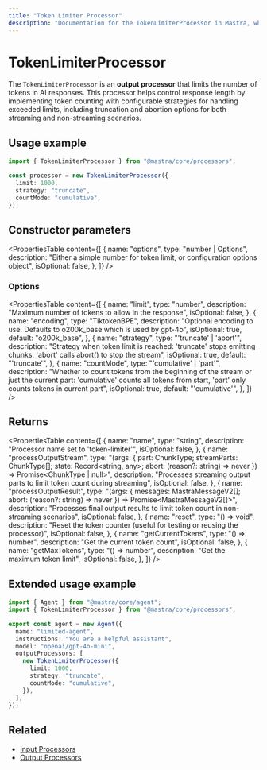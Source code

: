 ```yaml
---
title: "Token Limiter Processor"
description: "Documentation for the TokenLimiterProcessor in Mastra, which limits the number of tokens in AI responses."
---
```


# TokenLimiterProcessor

The `TokenLimiterProcessor` is an **output processor** that limits the number of tokens in AI responses. This processor helps control response length by implementing token counting with configurable strategies for handling exceeded limits, including truncation and abortion options for both streaming and non-streaming scenarios.

## Usage example

```typescript copy
import { TokenLimiterProcessor } from "@mastra/core/processors";

const processor = new TokenLimiterProcessor({
  limit: 1000,
  strategy: "truncate",
  countMode: "cumulative",
});
```

## Constructor parameters

<PropertiesTable
content={[
{
name: "options",
type: "number | Options",
description: "Either a simple number for token limit, or configuration options object",
isOptional: false,
},
]}
/>

### Options

<PropertiesTable
content={[
{
name: "limit",
type: "number",
description: "Maximum number of tokens to allow in the response",
isOptional: false,
},
{
name: "encoding",
type: "TiktokenBPE",
description: "Optional encoding to use. Defaults to o200k_base which is used by gpt-4o",
isOptional: true,
default: "o200k_base",
},
{
name: "strategy",
type: "'truncate' | 'abort'",
description: "Strategy when token limit is reached: 'truncate' stops emitting chunks, 'abort' calls abort() to stop the stream",
isOptional: true,
default: "'truncate'",
},
{
name: "countMode",
type: "'cumulative' | 'part'",
description: "Whether to count tokens from the beginning of the stream or just the current part: 'cumulative' counts all tokens from start, 'part' only counts tokens in current part",
isOptional: true,
default: "'cumulative'",
},
]}
/>

## Returns

<PropertiesTable
content={[
{
name: "name",
type: "string",
description: "Processor name set to 'token-limiter'",
isOptional: false,
},
{
name: "processOutputStream",
type: "(args: { part: ChunkType; streamParts: ChunkType[]; state: Record<string, any>; abort: (reason?: string) => never }) => Promise<ChunkType | null>",
description: "Processes streaming output parts to limit token count during streaming",
isOptional: false,
},
{
name: "processOutputResult",
type: "(args: { messages: MastraMessageV2[]; abort: (reason?: string) => never }) => Promise<MastraMessageV2[]>",
description: "Processes final output results to limit token count in non-streaming scenarios",
isOptional: false,
},
{
name: "reset",
type: "() => void",
description: "Reset the token counter (useful for testing or reusing the processor)",
isOptional: false,
},
{
name: "getCurrentTokens",
type: "() => number",
description: "Get the current token count",
isOptional: false,
},
{
name: "getMaxTokens",
type: "() => number",
description: "Get the maximum token limit",
isOptional: false,
},
]}
/>

## Extended usage example

```typescript filename="src/mastra/agents/limited-agent.ts" showLineNumbers copy
import { Agent } from "@mastra/core/agent";
import { TokenLimiterProcessor } from "@mastra/core/processors";

export const agent = new Agent({
  name: "limited-agent",
  instructions: "You are a helpful assistant",
  model: "openai/gpt-4o-mini",
  outputProcessors: [
    new TokenLimiterProcessor({
      limit: 1000,
      strategy: "truncate",
      countMode: "cumulative",
    }),
  ],
});
```

## Related

- [Input Processors](/docs/agents/guardrails)
- [Output Processors](/docs/agents/guardrails)
